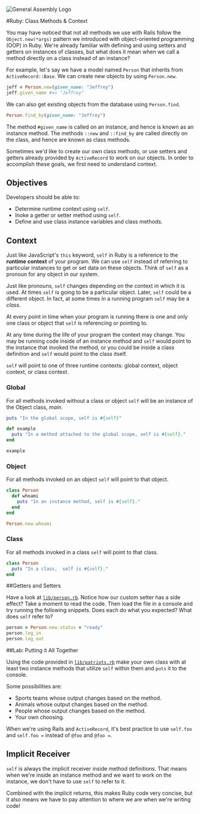 ![General Assembly Logo](http://i.imgur.com/ke8USTq.png)

#Ruby: Class Methods \& Context

You may have noticed that not all methods we use with Rails follow the `Object.new(*args)` pattern we introduced with object-oriented programming (OOP) in Ruby. We're already familiar with defining and using setters and getters on instances of classes, but what does it mean when we call a method directly on a class instead of an instance?

For example, let's say we have a model named `Person` that inherits from `ActiveRecord::Base`. We can create new objects by using `Person.new`.

```ruby
jeff = Person.new(given_name: "Jeffrey")
jeff.given_name #=> "Jeffrey"
```

We can also get existing objects from the database using `Person.find`.

```ruby
Person.find_by(given_name: "Jeffrey")
```

The method `#given_name` is called on an instance, and hence is known as an instance method. The methods `::new` and `::find_by` are called directly on the class, and hence are known as class methods.

Sometimes we'd like to create our own class methods, or use setters and getters already provided by `ActiveRecord` to work on our objects. In order to accomplish these goals, we first need to understand context.

## Objectives

Developers should be able to:

- Determine runtime context using `self`.
- Inoke a getter or setter method using `self`.
- Define and use class instance variables and class methods.

## Context

Just like JavaScript's `this` keyword, `self` in Ruby is a reference to the **runtime context** of your program. We can use `self` instead of referring to particular instances to get or set data on these objects. Think of `self` as a pronoun for any object in our system.

Just like pronouns, `self` changes depending on the context in which it is used. At times `self` is going to be a particular object. Later, `self` could be a different object. In fact, at some times in a running program `self` may be a *class*.

At every point in time when your program is running there is one and only one class or object that `self` is referencing or pointing to.

At any time during the life of your program the context may change. You may be running code inside of an instance method and `self` would point to the instance that invoked the method, or you could be inside a class definition and `self` would point to the class itself.

`self` will point to one of three runtime contexts: global context, object context, or class context.

### Global

For all methods invoked without a class or object `self` will be an instance of the Object class, *main*.

```ruby
puts "In the global scope, self is #{self}"

def example
  puts "In a method attached to the global scope, self is #{self}."
end

example
```

### Object

For all methods invoked on an object `self` will point to that object.

```ruby
class Person
  def whoami
    puts "In an instance method, self is #{self}."
  end
end

Person.new.whoami

```

### Class

For all methods invoked in a class `self` will point to that class.

```ruby
class Person
  puts "In a class,  self is #{self}."
end
```

##Getters and Setters

Have a look at [`lib/person.rb`](lib/person.rb). Notice how our custom setter has a side effect? Take a moment to read the code. Then load the file in a console and try running the following snippets. Does each do what you expected? What does `self` refer to?

```ruby
person = Person.new.status = "ready"
person.log_in
person.log_out
```

##Lab: Putting it All Together

Using the code provided in [`lib/patriots.rb`](lib/patriots.rb) make your own
class with at least two instance methods that utilize `self` within them and
`puts` it to the console.

Some possibilities are:
- Sports teams whose output changes based on the method.
- Animals whose output changes based on the method.
- People whose output changes based on the method.
- Your own choosing.

When we're using Rails and `ActiveRecord`, it's best practice to use `self.foo` and `self.foo =` instead of `@foo` and `@foo =`.

## Implicit Receiver

`self` is always the implicit receiver inside method definitions. That means when we're inside an instance method and we want to work on the instance, we don't have to use `self` to refer to it.

Combined with the implicit returns, this makes Ruby code very concise, but it also means we have to pay attention to where we are when we're writing code!
